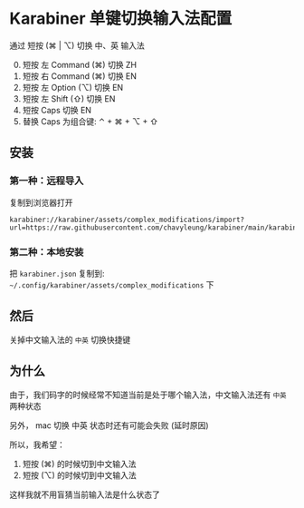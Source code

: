# Karabiner 单键切换输入法配置

通过 短按 (⌘ | ⌥) 切换 中、英 输入法

0. 短按 左 Command (⌘) 切换 ZH
1. 短按 右 Command (⌘) 切换 EN
2. 短按 左 Option (⌥) 切换 EN
3. 短按 左 Shift (⇧) 切换 EN
4. 短按 Caps 切换 EN
5. 替换 Caps 为组合键: ⌃ + ⌘ + ⌥ + ⇧

## 安装

### 第一种：远程导入

复制到浏览器打开

```
karabiner://karabiner/assets/complex_modifications/import?url=https://raw.githubusercontent.com/chavyleung/karabiner/main/karabiner.json
```

### 第二种：本地安装

把 `karabiner.json` 复制到: `~/.config/karabiner/assets/complex_modifications` 下

## 然后

关掉中文输入法的 `中英` 切换快捷键

## 为什么

由于，我们码字的时候经常不知道当前是处于哪个输入法，中文输入法还有 `中英` 两种状态

另外， mac 切换 中英 状态时还有可能会失败 (延时原因)

所以，我希望：

1. 短按 (⌘) 的时候切到中文输入法
2. 短按 (⌥) 的时候切到中文输入法

这样我就不用盲猜当前输入法是什么状态了
